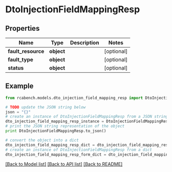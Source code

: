 # DtoInjectionFieldMappingResp


## Properties

Name | Type | Description | Notes
------------ | ------------- | ------------- | -------------
**fault_resource** | **object** |  | [optional] 
**fault_type** | **object** |  | [optional] 
**status** | **object** |  | [optional] 

## Example

```python
from rcabench.models.dto_injection_field_mapping_resp import DtoInjectionFieldMappingResp

# TODO update the JSON string below
json = "{}"
# create an instance of DtoInjectionFieldMappingResp from a JSON string
dto_injection_field_mapping_resp_instance = DtoInjectionFieldMappingResp.from_json(json)
# print the JSON string representation of the object
print DtoInjectionFieldMappingResp.to_json()

# convert the object into a dict
dto_injection_field_mapping_resp_dict = dto_injection_field_mapping_resp_instance.to_dict()
# create an instance of DtoInjectionFieldMappingResp from a dict
dto_injection_field_mapping_resp_form_dict = dto_injection_field_mapping_resp.from_dict(dto_injection_field_mapping_resp_dict)
```
[[Back to Model list]](../README.md#documentation-for-models) [[Back to API list]](../README.md#documentation-for-api-endpoints) [[Back to README]](../README.md)


